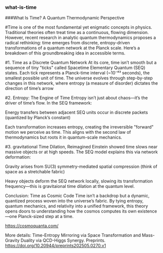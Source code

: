 ### what-is-time

###What Is Time? A Quantum Thermodynamic Perspective

#Time is one of the most fundamental yet enigmatic concepts in physics. Traditional theories often treat time as a continuous, flowing dimension. However, recent research in analytic quantum thermodynamics proposes a radical rethinking: time emerges from discrete, entropy-driven transformations of a quantum network at the Planck scale. Here’s a breakdown of this groundbreaking idea in accessible terms.

#1. Time as a Discrete Quantum Network
At its core, time isn’t smooth but a sequence of tiny "ticks" called Spacetime Elementary Quantum (SEQ) states. Each tick represents a Planck-time interval (~10⁻⁴³ seconds), the smallest possible unit of time. The universe evolves through step-by-step changes in this network, where entropy (a measure of disorder) dictates the direction of time’s arrow


#2. Entropy: The Engine of Time
Entropy isn’t just about chaos—it’s the driver of time’s flow. In the SEQ framework:

Energy transfers between adjacent SEQ units occur in discrete packets (quantized by Planck’s constant)

Each transformation increases entropy, creating the irreversible "forward" motion we perceive as time.
This aligns with the second law of thermodynamics but roots it in quantum-scale mechanics.

#3. gravitational Time Dilation, Reimagined
Einstein showed time slows near massive objects or at high speeds. The SEQ model explains this via network deformation:

Gravity arises from SU(3) symmetry-mediated spatial compression (think of space as a stretchable fabric)

Heavy objects deform the SEQ network locally, slowing its transformation frequency—this is gravitaional time dilation at the quantum level.

Conclusion: Time as Cosmic Code
Time isn’t a backdrop but a dynamic, quantized process woven into the universe’s fabric. By tying entropy, quantum mechanics, and relativity into a unified framework, this theory opens doors to understanding how the cosmos computes its own existence—one Planck-sized step at a time.

https://cosmoquanta.com/

More details: Time-Entropy Mirroring via Space Transformation and Mass-Gravity Duality via QCD-Higgs Synergy. Preprints. https://doi.org/10.20944/preprints202505.0270.v1 
